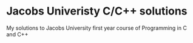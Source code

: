 # Jacobs Univeristy C/C++ solutions
My solutions to Jacobs University first year course of Programming in C and C++
